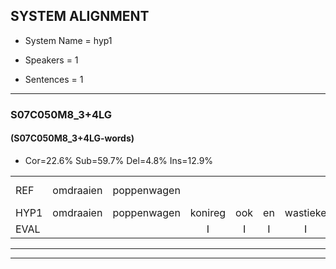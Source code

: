 
## SYSTEM ALIGNMENT

- System Name = hyp1

- Speakers = 1

- Sentences = 1

---

### S07C050M8_3+4LG

#### (S07C050M8_3+4LG-words)

- Cor=22.6%	Sub=59.7%	Del=4.8%	Ins=12.9%

|  |  |  |  |  |  |  |  |  |  |  |  |  |  |  |  |  |  |  |  |  |  |  |  |  |  |  |  |  |  |  |  |  |  |  |  |  |  |  |  |  |  |  |  |  |  |  |  |  |  |  |  |  |  |  |  |  |  |  |  |  |  |  |
|:--- |:---:|:---:|:---:|:---:|:---:|:---:|:---:|:---:|:---:|:---:|:---:|:---:|:---:|:---:|:---:|:---:|:---:|:---:|:---:|:---:|:---:|:---:|:---:|:---:|:---:|:---:|:---:|:---:|:---:|:---:|:---:|:---:|:---:|:---:|:---:|:---:|:---:|:---:|:---:|:---:|:---:|:---:|:---:|:---:|:---:|:---:|:---:|:---:|:---:|:---:|:---:|:---:|:---:|:---:|:---:|:---:|:---:|:---:|:---:|:---:|:---:|:---:|
| REF | omdraaien | poppenwagen |  |  |  |  |  |  | konijnenhok | *s | * | konijnenhok | elastiekje | ruziemaken | teddybeer | dierentuin | paddenstoelen | verstoppertje | wasmachine | fototoestel | toiletpapier | vrachtwagen | buurmannen | vogelkooi | vogelkooi | olifant | schommelen | schommelen | iedereen | schoenenwinkel | * | schoenenwinkel | knutselen | *s | knutselen | ophangen | verjaardag | sprookjesboek | sprookjesboek | tandenborstel | lucifer | *s | lucifer | slaapkamer | slaapkamer | achterdeur | ziekenhuis | nieuwsgierig | nieuwsgierig | afblijven | kabouter |  |  | washandje | sneeuwwitje | goeiendag | vakantie | limonade | autorijden | eindelijk | familie | chocolade*(chocoladen) |
| HYP1 | omdraaien | poppenwagen | konireg | ook | en | wastieke | ruzie | maken | tit | nie | weer | devid | duim? | palestou | hastopbertja | wasmachina? | vototoestel | twel | het | papier | wacht | wagen | buurmannen |  | vorel | kooi | olifand | schommelen | iedereen |  | schoen | schoenen | winkel | a | knitchelag | opvangen | verjaardag |  | spook | spookjes | boek | dande | borstol | lusife | slaapkamer | achterder | zekerme'ns | nieuw | nieuwsgierig | avleven | kabouter | was | hantjo | neo | xiqje | goeiendag | vakantie | limonade | haltoeden | eindelijk | familie | chocoladen |
| EVAL |  |  | I | I | I | I | I | I | S | S | S | S | S | S | S | S | S | S | S | S | S | S |  | D | S | S | S |  |  | D | S | S | S | S | S | S |  | D | S | S | S | S | S | S |  | S | S | S |  | S |  | I | I | S | S |  |  |  | S |  |  | S |
---

---
